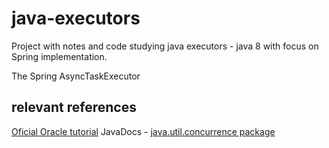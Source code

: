 # java-executors

Project with notes and code studying java executors - java 8 with focus on Spring implementation.

The Spring AsyncTaskExecutor

## relevant references

[Oficial Oracle tutorial](http://docs.oracle.com/javase/tutorial/essential/concurrency/) JavaDocs - [java.util.concurrence package](http://docs.oracle.com/javase/8/docs/api/java/util/concurrent/package-summary.html)
